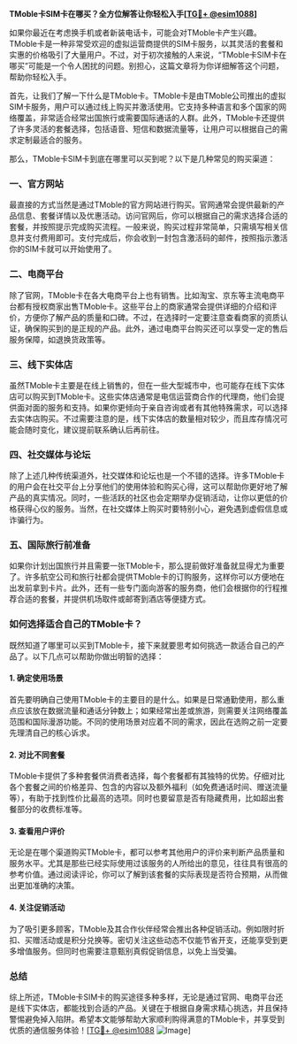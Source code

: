 **TMoble卡SIM卡在哪买？全方位解答让你轻松入手[[TG💪+ @esim1088](https://t.me/s/esim1088)]**

如果你最近在考虑换手机或者新装电话卡，可能会对TMoble卡产生兴趣。TMoble卡是一种非常受欢迎的虚拟运营商提供的SIM卡服务，以其灵活的套餐和实惠的价格吸引了大量用户。不过，对于初次接触的人来说，“TMoble卡SIM卡在哪买”可能是一个令人困扰的问题。别担心，这篇文章将为你详细解答这个问题，帮助你轻松入手。

首先，让我们了解一下什么是TMoble卡。TMoble卡是由TMoble公司推出的虚拟SIM卡服务，用户可以通过线上购买并激活使用。它支持多种语言和多个国家的网络覆盖，非常适合经常出国旅行或需要国际通话的人群。此外，TMoble卡还提供了许多灵活的套餐选择，包括语音、短信和数据流量等，让用户可以根据自己的需求定制最适合的服务。

那么，TMoble卡SIM卡到底在哪里可以买到呢？以下是几种常见的购买渠道：

### 一、官方网站

最直接的方式当然是通过TMoble的官方网站进行购买。官网通常会提供最新的产品信息、套餐详情以及优惠活动。访问官网后，你可以根据自己的需求选择合适的套餐，并按照提示完成购买流程。一般来说，购买过程非常简单，只需填写相关信息并支付费用即可。支付完成后，你会收到一封包含激活码的邮件，按照指示激活你的SIM卡就可以开始使用了。

### 二、电商平台

除了官网，TMoble卡在各大电商平台上也有销售。比如淘宝、京东等主流电商平台都有授权商家出售TMoble卡。这些平台上的商家通常会提供详细的介绍和评价，方便你了解产品的质量和口碑。不过，在选择时一定要注意查看商家的资质认证，确保购买到的是正规的产品。此外，通过电商平台购买还可以享受一定的售后服务保障，如退换货政策等。

### 三、线下实体店

虽然TMoble卡主要是在线上销售的，但在一些大型城市中，也可能存在线下实体店可以购买到TMoble卡。这些实体店通常是电信运营商合作的代理商，他们会提供面对面的服务和支持。如果你更倾向于亲自咨询或者有其他特殊需求，可以选择去实体店购买。不过需要注意的是，线下实体店的数量相对较少，而且库存情况可能会随时变化，建议提前联系确认后再前往。

### 四、社交媒体与论坛

除了上述几种传统渠道外，社交媒体和论坛也是一个不错的选择。许多TMoble卡的用户会在社交平台上分享他们的使用体验和购买心得，这可以帮助你更好地了解产品的真实情况。同时，一些活跃的社区也会定期举办促销活动，让你以更低的价格获得心仪的服务。当然，在社交媒体上购买时要特别小心，避免遇到虚假信息或诈骗行为。

### 五、国际旅行前准备

如果你计划出国旅行并且需要一张TMoble卡，那么提前做好准备就显得尤为重要了。许多航空公司和旅行社都会提供TMoble卡的订购服务，这样你可以方便地在出发前拿到卡片。此外，还有一些专门面向游客的服务商，他们会根据你的行程推荐合适的套餐，并提供机场取件或邮寄到酒店等便捷方式。

### 如何选择适合自己的TMoble卡？

既然知道了哪里可以买到TMoble卡，接下来就要思考如何挑选一款适合自己的产品了。以下几点可以帮助你做出明智的选择：

#### 1. 确定使用场景

首先要明确自己使用TMoble卡的主要目的是什么。如果是日常通勤使用，那么重点应该放在数据流量和通话分钟数上；如果经常出差或旅游，则需要关注网络覆盖范围和国际漫游功能。不同的使用场景对应着不同的需求，因此在选购之前一定要先理清自己的核心诉求。

#### 2. 对比不同套餐

TMoble卡提供了多种套餐供消费者选择，每个套餐都有其独特的优势。仔细对比各个套餐之间的价格差异、包含的内容以及额外福利（如免费通话时间、赠送流量等），有助于找到性价比最高的选项。同时也要留意是否有隐藏费用，比如超出套餐部分的收费标准等。

#### 3. 查看用户评价

无论是在哪个渠道购买TMoble卡，都可以参考其他用户的评价来判断产品质量和服务水平。尤其是那些已经实际使用过该服务的人所给出的意见，往往具有很高的参考价值。通过阅读评论，你可以了解到该套餐的实际表现是否符合预期，从而做出更加准确的决策。

#### 4. 关注促销活动

为了吸引更多顾客，TMoble及其合作伙伴经常会推出各种促销活动。例如限时折扣、买赠活动或是积分兑换等。密切关注这些动态不仅能节省开支，还能享受到更多增值服务。但同时也需要注意甄别真假促销信息，以免上当受骗。

### 总结

综上所述，TMoble卡SIM卡的购买途径多种多样，无论是通过官网、电商平台还是线下实体店，都能找到合适的产品。关键在于根据自身需求精心挑选，并且保持警惕避免掉入陷阱。希望本文能够帮助大家顺利购得满意的TMoble卡，并享受到优质的通信服务体验！[[TG💪+ @esim1088](https://t.me/s/esim1088) ![Image](https://i.postimg.cc/4NQfJmqS/Snipaste-2025-05-13-00-14-12.png)]